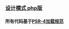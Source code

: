 ### [设计模式 php版]((http://designpatternsphp.readthedocs.org))
#### 所有代码基于[PSR-4加载规范](https://github.com/php-fig/fig-standards/blob/master/accepted/PSR-4-autoloader-meta.md)